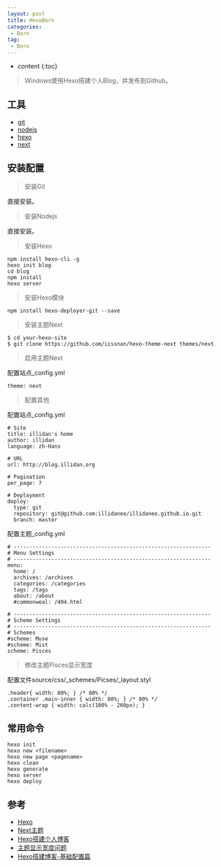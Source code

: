 ```yaml
---
layout: post
title: HexoBorn
categories:
 - Born
tag:
 - Born
---
```


* content
{:toc}

> Windows使用Hexo搭建个人Blog，并发布到Github。




## 工具

* [git](https://git-scm.com/)
* [nodejs](https://nodejs.org/en/)
* [hexo](https://hexo.io/)
* [next](https://github.com/iissnan/hexo-theme-next)

## 安装配置

> 安装Git

直接安装。

> 安装Nodejs

直接安装。

> 安装Hexo

```
npm install hexo-cli -g
hexo init blog
cd blog
npm install
hexo server
```

> 安装Hexo模块

```
npm install hexo-deployer-git --save
```

> 安装主题Next

```
$ cd your-hexo-site
$ git clone https://github.com/iissnan/hexo-theme-next themes/next
```

> 启用主题Next

配置站点_config.yml

```
theme: next
```

> 配置其他

配置站点_config.yml

```
# Site
title: illidan's home
author: illidan
language: zh-Hans

# URL
url: http://blog.illidan.org

# Pagination
per_page: 7

# Deployment
deploy: 
  type: git
  repository: git@github.com:illidanee/illidanee.github.io.git
  branch: master
```

配置主题_config.yml

```
# ---------------------------------------------------------------
# Menu Settings
# ---------------------------------------------------------------
menu:
  home: /
  archives: /archives
  categories: /categories
  tags: /tags
  about: /about
  #commonweal: /404.html

# ---------------------------------------------------------------
# Scheme Settings
# ---------------------------------------------------------------
# Schemes
#scheme: Muse
#scheme: Mist
scheme: Pisces
```

> 修改主题Pisces显示宽度

配置文件source/css/_schemes/Picses/_layout.styl

```
.header{ width: 80%; } /* 80% */
.container .main-inner { width: 80%; } /* 80% */
.content-wrap { width: calc(100% - 260px); }
```

## 常用命令

```
hexo init
hexo new <filename>
hexo new page <pagename>
hexo clean
hexo generate
hexo server
hexo deploy
```

## 参考

* [Hexo](https://hexo.io/)
* [Next主题](https://github.com/iissnan/hexo-theme-next)
* [Hexo搭建个人博客](http://baixin.io/2015/08/HEXO%E6%90%AD%E5%BB%BA%E4%B8%AA%E4%BA%BA%E5%8D%9A%E5%AE%A2/)
* [主题显示宽度问题](https://github.com/iissnan/hexo-theme-next/issues/759#issuecomment-202242848)
* [Hexo搭建博客-基础配置篇](http://www.jianshu.com/p/df3edc4286d2)
